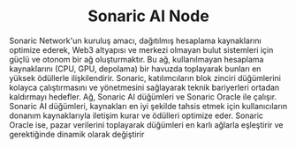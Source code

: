 <h1 align="center"> Sonaric AI Node </h1>

Sonaric Network'un kuruluş amacı, dağıtılmış hesaplama kaynaklarını optimize ederek, Web3 altyapısı ve merkezi olmayan bulut sistemleri için güçlü ve otonom bir ağ oluşturmaktır. Bu ağ, kullanılmayan hesaplama kaynaklarını (CPU, GPU, depolama) bir havuzda toplayarak bunları en yüksek ödüllerle ilişkilendirir. Sonaric, katılımcıların blok zinciri düğümlerini kolayca çalıştırmasını ve yönetmesini sağlayarak teknik bariyerleri ortadan kaldırmayı hedefler.
Ağ, Sonaric AI düğümleri ve Sonaric Oracle ile çalışır. Sonaric AI düğümleri, kaynakları en iyi şekilde tahsis etmek için kullanıcıların donanım kaynaklarıyla iletişim kurar ve ödülleri optimize eder. Sonaric Oracle ise, pazar verilerini toplayarak düğümleri en karlı ağlarla eşleştirir ve gerektiğinde dinamik olarak değiştirir
